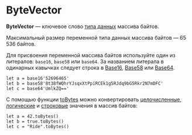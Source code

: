 # ByteVector

**ByteVector** — ключевое слово [типа данных](/ru/ride/data-types.md) массива байтов.

Максимальный размер переменной типа данных массива байтов — 65 536 байтов.

Для присвоения переменной массива байтов используйте один из литералов: `base16`, `base58` или `base64`. За названием литерала в одинарных кавычках следует строка в [Base16](https://en.wikipedia.org/wiki/Hexadecimal#Base16_&#40;Transfer_encoding&#41;), [Base58](https://ru.wikipedia.org/wiki/Base58) или [Base64](https://ru.wikipedia.org/wiki/Base64).

``` ride
let a = base16'52696465'
let b = base58'8t38fWQhrYJsqxXtPpiRCEk1g5RJdq9bG5Rkr2N7mDFC'
let c = base64'UmlkZQ=='
```

С помощью функции [toBytes](/ru/ride/functions/built-in-functions/converting-functions.md) можно конвертировать [целочисленные](/ru/ride/data-types/int.md), [логические](/ru/ride/data-types/boolean.md) и [строковые](/ru/ride/data-types/string.md) значения в массив байтов:

``` ride
let a = 42.toBytes()
let b = true.toBytes()
let c = "Ride".toBytes()
```
